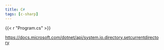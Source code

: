 ```yaml
---
title: C#
tags: [c-sharp]
---
```


{{< r "Program.cs" >}}

<https://docs.microsoft.com/dotnet/api/system.io.directory.setcurrentdirectory>
